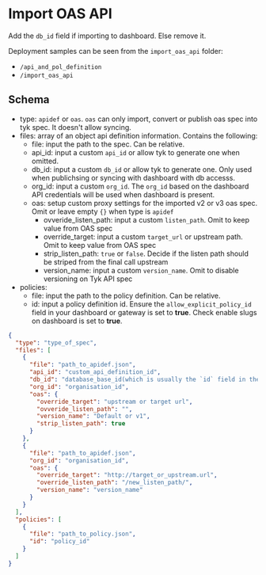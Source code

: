 # Import OAS API

Add the `db_id` field if importing to dashboard. Else remove it.

Deployment samples can be seen from the `import_oas_api` folder:
- `/api_and_pol_definition`
- `/import_oas_api`


## Schema

* type: `apidef` or `oas`. `oas` can only import, convert or publish oas spec into tyk spec. It doesn't allow syncing.
* files: array of an object api definition information. Contains the following:
  - file: input the path to the spec. Can be relative.
  - api_id: input a custom `api_id` or allow tyk to generate one when omitted.
  - db_id: input a custom `db_id` or allow tyk to generate one. Only used when publichsing or syncing with dashboard with db accesss. 
  - org_id: input a custom `org_id`. The `org_id` based on the dashboard API credentials will be used when dashboard is present.
  - oas: setup custom proxy settings for the imported v2 or v3 oas spec. Omit or leave empty `{}` when type is `apidef`
    + ovveride_listen_path: input a custom `listen_path`. Omit to keep value from OAS spec
    + override_target: input a custom `target_url` or upstream path. Omit to keep value from OAS spec
    + strip_listen_path: `true` or `false`. Decide if the listen path should be striped from the final call upstream
    + version_name: input a custom `version_name`. Omit to disable versioning on Tyk API spec 
* policies: 
  - file: input the path to the policy definition. Can be relative.
  - id: input a policy definition id. Ensure the `allow_explicit_policy_id` field in your dashboard or gateway is set to **true**. Check enable slugs on dashboard is set to **true**.

```json
{
  "type": "type_of_spec",
  "files": [
    {
      "file": "path_to_apidef.json",
      "api_id": "custom_api_definition_id",
      "db_id": "database_base_id(which is usually the `id` field in the api definition)",
      "org_id": "organisation_id",
      "oas": {
        "override_target": "upstream or target url",
        "ovveride_listen_path": "",
        "version_name": "Default or v1",
        "strip_listen_path": true
      }
    },
    {
      "file": "path_to_apidef.json",
      "org_id": "organisation_id",
      "oas": {
        "override_target": "http://target_or_upstream.url",
        "override_listen_path": "/new_listen_path/",
        "version_name": "version_name"
      }
    }
  ],
  "policies": [
    {
      "file": "path_to_policy.json",
      "id": "policy_id"
    }
  ]
}
```